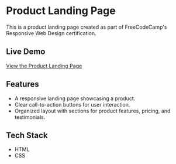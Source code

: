 # Product Landing Page

This is a product landing page created as part of FreeCodeCamp's Responsive Web Design certification.

## Live Demo
[View the Product Landing Page](https://ahmednadeemgondal.github.io/Project_4_Product_Land_Page/)

## Features
- A responsive landing page showcasing a product.
- Clear call-to-action buttons for user interaction.
- Organized layout with sections for product features, pricing, and testimonials.

## Tech Stack
- HTML
- CSS
